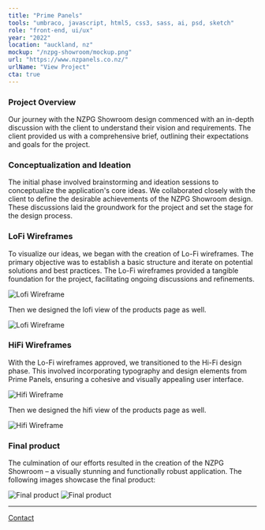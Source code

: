 ```yaml
---
title: "Prime Panels"
tools: "umbraco, javascript, html5, css3, sass, ai, psd, sketch"
role: "front-end, ui/ux"
year: "2022"
location: "auckland, nz"
mockup: "/nzpg-showroom/mockup.png"
url: "https://www.nzpanels.co.nz/"
urlName: "View Project"
cta: true
---
```


### Project Overview

Our journey with the NZPG Showroom design commenced with an in-depth discussion with the client to understand their vision and requirements. The client provided us with a comprehensive brief, outlining their expectations and goals for the project.

### Conceptualization and Ideation

The initial phase involved brainstorming and ideation sessions to conceptualize the application's core ideas. We collaborated closely with the client to define the desirable achievements of the NZPG Showroom design. These discussions laid the groundwork for the project and set the stage for the design process.

### LoFi Wireframes

To visualize our ideas, we began with the creation of Lo-Fi wireframes. The primary objective was to establish a basic structure and iterate on potential solutions and best practices. The Lo-Fi wireframes provided a tangible foundation for the project, facilitating ongoing discussions and refinements.

![Lofi Wireframe](/nzpg-showroom/wireframe_home_page.png)

Then we designed the lofi view of the products page as well.

![Lofi Wireframe](/nzpg-showroom/wireframe_veneer.png)

### HiFi Wireframes

With the Lo-Fi wireframes approved, we transitioned to the Hi-Fi design phase. This involved incorporating typography and design elements from Prime Panels, ensuring a cohesive and visually appealing user interface.

![Hifi Wireframe](/nzpg-showroom/home_page.png)

Then we designed the hifi view of the products page as well.

![Hifi Wireframe](/nzpg-showroom/veneer.png)

### Final product

The culmination of our efforts resulted in the creation of the NZPG Showroom – a visually stunning and functionally robust application. The following images showcase the final product:

![Final product](/nzpg-showroom/showroom.jpeg)
![Final product](/nzpg-showroom/showroom2.png)

---

[Contact](mailto:hello@erindhoxha.dev)
